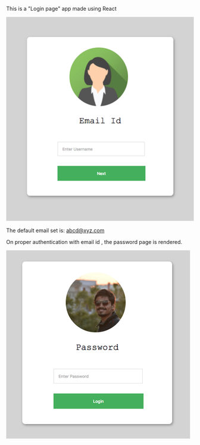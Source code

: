 This is a "Login page" app made using React


![Screenshot](Main.png)

The default email set is: abcd@xyz.com


On proper authentication with email id , the password page is rendered.

![Screenshot](Pasword.png)
